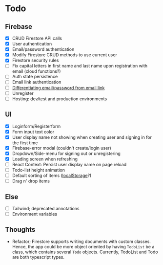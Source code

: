 # Todo

## Firebase

- [x] CRUD Firestore API calls
- [x] User authentication
- [x] Email/password authentication
- [x] Modify Firestore CRUD methods to use current user
- [x] Firestore security rules
- [ ] Fix capital letters in first name and last name upon registration with email (cloud functions?)
- [ ] Auth state persistence
- [ ] Email link authentication
- [ ] [Differentiating email/password from email link](https://firebase.google.com/docs/auth/web/email-link-auth?hl=en&authuser=0)
- [ ] Unregister
- [ ] Hosting: dev/test and production environments

## UI

- [x] Loginform/Registerform
- [x] Form input text color
- [x] User display name not showing when creating user and signing in for the first time
- [x] Firebase-error modal (couldn't create/login user)
- [x] Dropdown/Side-menu for signing out or unregistering
- [x] Loading screen when refreshing
- [ ] React Context: Persist user display name on page reload
- [ ] Todo-list height animation
- [ ] Default sorting of items ([localStorage](https://www.freecodecamp.org/news/how-to-use-localstorage-with-react-hooks-to-set-and-get-items/)?)
- [ ] Drag n' drop items

## Else

- [ ] Tailwind; deprecated annotations
- [ ] Environment variables

## Thoughts

- Refactor; Firestore supports writing documents with custom classes. Hence, the app could be more object oriented by having `TodoList` be a class, which contains several `Todo` objects. Currently, TodoList and Todo are both typescript types.
